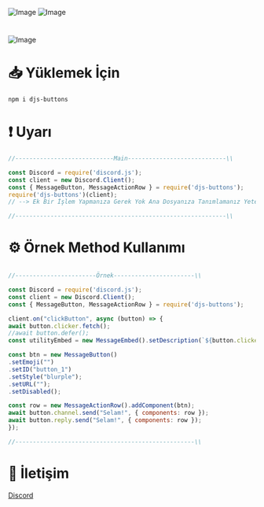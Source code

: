 ![Image](https://img.shields.io/npm/v/djs-buttons?style=flat-square&color=0091EA)
![Image](https://img.shields.io/npm/dt/djs-buttons.svg?style=flat-square&color=0091EA&maxAge=3600) 
#
![Image](https://camo.githubusercontent.com/e117a7d54b2a8ddcb6e2274fc0c33d8f1791bf6639372f673a02154198a053c1/68747470733a2f2f63646e2e646973636f72646170702e636f6d2f6174746163686d656e74732f3834363435353333393431393137323837342f3834383330303831363238383035353239362f4d61696e2e706e67)
#
# 📥 Yüklemek İçin
```npm
npm i djs-buttons
```

# ❗️ Uyarı
```javascript
//----------------------------Main----------------------------\\

const Discord = require('discord.js');
const client = new Discord.Client();
const { MessageButton, MessageActionRow } = require('djs-buttons');
require('djs-buttons')(client);
// --> Ek Bir İşlem Yapmanıza Gerek Yok Ana Dosyanıza Tanımlamanız Yeterli Olacaktır.

//------------------------------------------------------------\\
```

# ⚙️ Örnek Method Kullanımı
```javascript

//-----------------------Örnek-----------------------\\

const Discord = require('discord.js');
const client = new Discord.Client();
const { MessageButton, MessageActionRow } = require('djs-buttons');

client.on("clickButton", async (button) => {
await button.clicker.fetch();
//await button.defer();
const utilityEmbed = new MessageEmbed().setDescription(`${button.clicker.user.tag}`);

const btn = new MessageButton()
.setEmoji("")
.setID("button_1")
.setStyle("blurple");
.setURL("");
.setDisabled();

const row = new MessageActionRow().addComponent(btn);
await button.channel.send("Selam!", { components: row });
await button.reply.send("Selam!", { components: row });
});

//---------------------------------------------------\\
```

# 💬 İletişim
[Discord](https://discord.gg/rVnKDGcRKR) 
